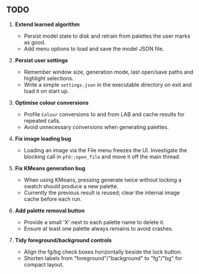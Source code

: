 ## TODO

1. **Extend learned algorithm**
   - Persist model state to disk and retrain from palettes the user marks as good.
   - Add menu options to load and save the model JSON file.

2. **Persist user settings**
   - Remember window size, generation mode, last open/save paths and highlight selections.
   - Write a simple `settings.json` in the executable directory on exit and load it on start up.

3. **Optimise colour conversions**
   - Profile `Colour` conversions to and from LAB and cache results for repeated calls.
   - Avoid unnecessary conversions when generating palettes.

4. **Fix image loading bug**
   - Loading an image via the File menu freezes the UI. Investigate the blocking call in `pfd::open_file` and move it off the main thread.

5. **Fix KMeans generation bug**
   - When using KMeans, pressing generate twice without locking a swatch should produce a new palette.
   - Currently the previous result is reused; clear the internal image cache before each run.

6. **Add palette removal button**
   - Provide a small 'X' next to each palette name to delete it.
   - Ensure at least one palette always remains to avoid crashes.

7. **Tidy foreground/background controls**
   - Align the fg/bg check boxes horizontally beside the lock button.
   - Shorten labels from "foreground"/"background" to "fg"/"bg" for compact layout.
